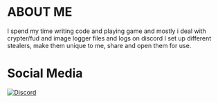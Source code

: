 # ABOUT ME 
I spend my time writing code and playing game
and mostly i deal with crypter/fud and image logger files and logs on discord
I set up different stealers, make them unique to me, share and open them for use.

# Social Media
[![Discord](https://camo.githubusercontent.com/cfdb7a62449afe712e9eb92977cf8190acb14fb16e173e128eff89736e212a1e/68747470733a2f2f696d672e736869656c64732e696f2f62616467652f646973636f72642532302d3732383944412e7376673f267374796c653d666f722d7468652d6261646765266c6f676f3d646973636f7264266c6f676f436f6c6f723d7768697465)](https://discord.gg/67sx62SWUZ)<br>
